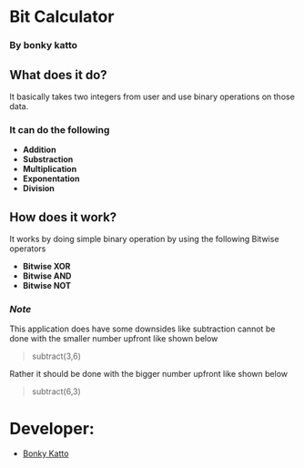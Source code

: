 # Bit Calculator
### By bonky katto

## What does it do?

It basically takes two integers from user and use binary operations on those data.

### It can do the following

* **Addition**
* **Substraction**
* **Multiplication**
* **Exponentation**
* **Division**

## How does it work?

It works by doing simple binary operation by using the following Bitwise operators

* **Bitwise XOR**
* **Bitwise AND**
* **Bitwise NOT**

### ***Note***

This application does have some downsides like subtraction cannot be done with the smaller number upfront like shown below
> subtract(3,6)

Rather it should be done with the bigger number upfront like shown below
> subtract(6,3)

# Developer:
* [Bonky Katto](https://www.facebook.com/profile.php?id=100078230064897)